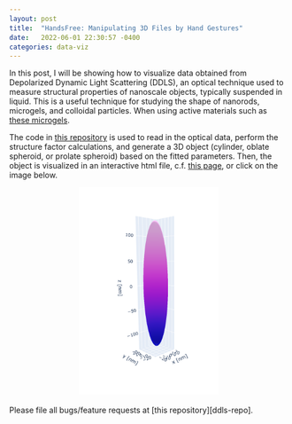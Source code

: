 ```yaml
---
layout: post
title:  "HandsFree: Manipulating 3D Files by Hand Gestures"
date:   2022-06-01 22:30:57 -0400
categories: data-viz
---
```


In this post, I will be showing how to visualize data obtained from Depolarized Dynamic Light Scattering (DDLS), an optical technique used to measure structural properties of nanoscale objects, typically suspended in liquid. This is a useful technique for studying the shape of nanorods, microgels, and colloidal particles. When using active materials such as [these microgels][microgel-paper].

The code in [this repository][ddls-repo] is used to read in the optical data, perform the structure factor calculations, and generate a 3D object (cylinder, oblate spheroid, or prolate spheroid) based on the fitted parameters. Then, the object is visualized in an interactive html file, c.f. [this page][ddls-html], or click on the image below.

<center>
<a href = "http://htmlpreview.github.io/?https://github.com/JacobHA/DDLS-in-Python/master/prolate_5.143347.html">
<img src="/assets/prol_img.PNG" width="50%">
</a>
</center>
<br>
Please file all bugs/feature requests at [this repository][ddls-repo].

<script data-href="https://github.com/JacobHA/DDLS-in-Python" data-target = "_blank" src="https://unpkg.com/github-corners@0.1.0/dist/embed.min.js"></script>


[microgel-paper]: https://pubs.acs.org/doi/abs/10.1021/acs.macromol.0c01605
[ddls-repo]: https://github.com/JacobHA/DDLS-in-Python
[ddls-html]: http://htmlpreview.github.io/?https://github.com/JacobHA/DDLS-in-Python/master/prolate_5.143347.html

